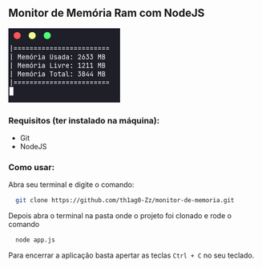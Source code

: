 ## Monitor de Memória Ram com NodeJS
<img src=".github/print.png">

### Requisitos (ter instalado na máquina):
* Git
* NodeJS

### Como usar:
Abra seu terminal e digite o comando:
``` sh
  git clone https://github.com/th1ag0-Zz/monitor-de-memoria.git
```

Depois abra o terminal na pasta onde o projeto foi clonado e rode o comando

``` sh
  node app.js
```

Para encerrar a aplicação basta apertar as teclas ``` Ctrl + C ``` no seu teclado.
